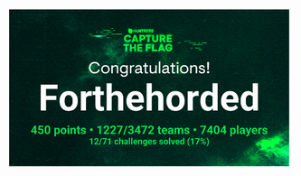 ![](https://github.com/dobyfreejr/Huntress-CTF-2024/blob/091d4a0802cd739e2f0bd16ede6fd0fa8d50799f/img/img.png)